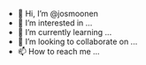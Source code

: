 - 👋 Hi, I’m @josmoonen
- 👀 I’m interested in ...
- 🌱 I’m currently learning ...
- 💞️ I’m looking to collaborate on ...
- 📫 How to reach me ...

<!---
josmoonen/josmoonen is a ✨ special ✨ repository because its `README.md` (this file) appears on your GitHub profile.
You can click the Preview link to take a look at your changes.
--->
